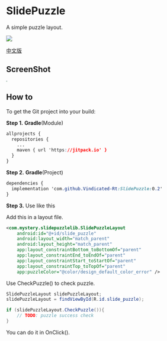 # SlidePuzzle

A simple puzzle layout.

[![](https://jitpack.io/v/Vindicated-Rt/SlidePuzzle.svg)](https://jitpack.io/#Vindicated-Rt/SlidePuzzle)

[中文版](https://github.com/Vindicated-Rt/SlidePuzzle/blob/master/README.zh.md)

## ScreenShot

<img src="https://s3.ax1x.com/2021/01/08/sKohVS.gif" style="zoom:20%" />

## How to

To get the Git project into your build:

**Step 1.** **Gradle**(Module)

```css
allprojects {
  repositories {
    ...
    maven { url 'https://jitpack.io' }
  }
}
```

**Step 2.** **Gradle**(Project)

```css
dependencies {
  implementation 'com.github.Vindicated-Rt:SlidePuzzle:0.2'
}
```

**Step 3.** Use like this

Add this in a layout file.

```xml
<com.mystery.slidepuzzlelib.SlidePuzzleLayout
    android:id="@+id/slide_puzzle"
    android:layout_width="match_parent"
    android:layout_height="match_parent"
    app:layout_constraintBottom_toBottomOf="parent"
    app:layout_constraintEnd_toEndOf="parent"
    app:layout_constraintStart_toStartOf="parent"
    app:layout_constraintTop_toTopOf="parent"
    app:puzzleColor="@color/design_default_color_error" />
```

Use CheckPuzzle() to check puzzle.

```java
SlidePuzzleLayout slidePuzzleLayout;
slidePuzzleLayout = findViewById(R.id.slide_puzzle);

if (slidePuzzleLayout.CheckPuzzle()){
    // TODO: puzzle success check
}
```

You can do it in OnClick().
